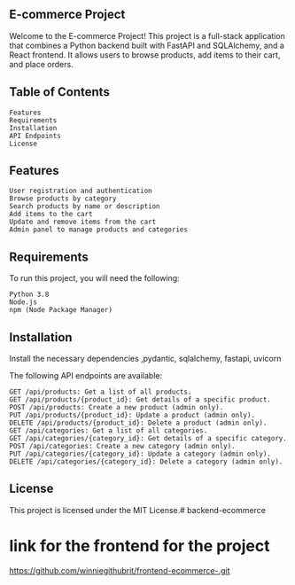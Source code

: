 ## E-commerce Project

Welcome to the E-commerce Project! This project is a full-stack application that combines a Python backend built with FastAPI and SQLAlchemy, and a React frontend. It allows users to browse products, add items to their cart, and place orders.

## Table of Contents
    Features
    Requirements
    Installation
    API Endpoints
    License

## Features
    User registration and authentication
    Browse products by category
    Search products by name or description
    Add items to the cart
    Update and remove items from the cart
    Admin panel to manage products and categories

## Requirements
To run this project, you will need the following:

    Python 3.8 
    Node.js
    npm (Node Package Manager)
## Installation
Install the necessary dependencies ,pydantic, sqlalchemy, fastapi, uvicorn

The following API endpoints are available:

    GET /api/products: Get a list of all products.
    GET /api/products/{product_id}: Get details of a specific product.
    POST /api/products: Create a new product (admin only).
    PUT /api/products/{product_id}: Update a product (admin only).
    DELETE /api/products/{product_id}: Delete a product (admin only).
    GET /api/categories: Get a list of all categories.
    GET /api/categories/{category_id}: Get details of a specific category.
    POST /api/categories: Create a new category (admin only).
    PUT /api/categories/{category_id}: Update a category (admin only).
    DELETE /api/categories/{category_id}: Delete a category (admin only).
    

## License

This project is licensed under the MIT License.# backend-ecommerce
 # link for the frontend for the project
 
 https://github.com/winniegithubrit/frontend-ecommerce-.git